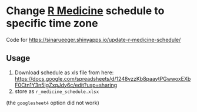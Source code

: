 # Change [R Medicine](https://events.linuxfoundation.org/r-medicine/) schedule to specific time zone

Code for https://sinarueeger.shinyapps.io/update-r-medicine-schedule/


## Usage

1. Download schedule as xls file from here: https://docs.google.com/spreadsheets/d/1248vzzKb8paaytPGwwoxEXbF0Ctn1Y3n5IgZxqJdy6c/edit?usp=sharing
2. store as `r_medicine_schedule.xlsx`

(the `googlesheet4` option did not work)